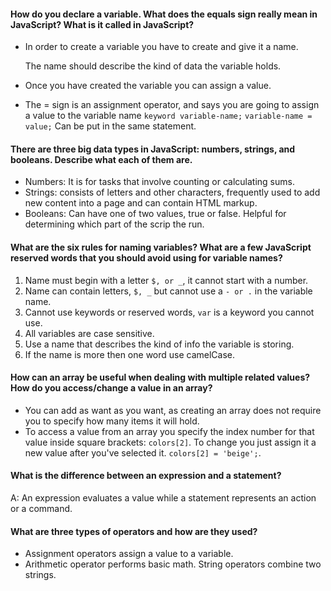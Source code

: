 #### How do you declare a variable. What does the equals sign really mean in JavaScript? What is it called in JavaScript?
* In order to create a variable you have to create and give it a name.

    The name should describe the kind of data the variable holds.

* Once you have created the variable you can assign a value.
* The = sign is an assignment operator, and says you are going to assign a value to the variable name `keyword variable-name;` `variable-name = value;` Can be put in the same statement.

#### There are three big data types in JavaScript: numbers, strings, and booleans. Describe what each of them are.
* Numbers: It is for tasks that involve counting or calculating sums.
* Strings: consists of letters and other characters, frequently used to add new content into a page and can contain HTML markup.
* Booleans: Can have one of two values, true or false. Helpful for determining which part of the scrip the run.

#### What are the six rules for naming variables? What are a few JavaScript reserved words that you should avoid using for variable names?
1. Name must begin with a letter `$, or _`, it cannot start with a number.
2. Name can contain letters, `$, _` but cannot use a `- or .` in the variable name.
3. Cannot use keywords or reserved words, `var` is a keyword you cannot use.
4. All variables are case sensitive.
5. Use a name that describes the kind of info the variable is storing.
6. If the name is more then one word
use camelCase.  

#### How can an array be useful when dealing with multiple related values? How do you access/change a value in an array?
* You can add as want as you want, as creating an array does not require you to specify how many items it will hold.
* To access a value from an array you specify the index number for that value inside square brackets: `colors[2]`. To change you just assign it a new value after you've selected it. `colors[2] = 'beige';`.

#### What is the difference between an expression and a statement?
A: An expression evaluates a value while a statement represents an action or a command.

#### What are three types of operators and how are they used?
* Assignment operators assign a value to a variable.
* Arithmetic operator performs basic math. String operators combine two strings.
